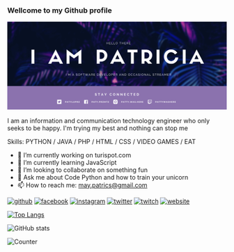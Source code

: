 ### Wellcome to my Github profile

<img src="https://raw.githubusercontent.com/PatyLuPrz/PatyLuPrz/main/banner.png" alt="Banner that says Hello There, I am Patricia. I'm a software developer and occasional streamer.">

I am an information and communication technology engineer who only seeks to be happy. I'm trying my best and nothing can stop me

Skills: PYTHON / JAVA / PHP / HTML / CSS / VIDEO GAMES / EAT

- 🔭 I’m currently working on turispot.com 
- 🌱 I’m currently learning JavaScript 
- 👯 I’m looking to collaborate on something fun 
- 💬 Ask me about Code Python and how to train your unicorn 
- 📫 How to reach me: may.patrics@gmail.com 


[<img src='https://img.shields.io/badge/-Github-9979C1?style=for-the-badge&logo=github' alt='github' height='40'>](https://github.com/PatyLuPrz)  [<img src='https://img.shields.io/badge/-Facebook-C3D6F2?style=for-the-badge&logo=facebook' alt='facebook' height='20'>](https://www.facebook.com/paty.przmtz)  [<img src='https://img.shields.io/badge/-Instagram-FEE5EB?style=for-the-badge&logo=instagram' alt='instagram' height='20'>](https://www.instagram.com/patty.was.here/)  [<img src='https://img.shields.io/badge/-Twitter-D1EAF5?style=for-the-badge&logo=twitter' alt='twitter' height='20'>](https://twitter.com/PatyLuPrz)  [<img src='https://img.shields.io/badge/-Twitch-DCCBED?style=for-the-badge&logo=twitch' alt='twitch' height='20'>](twitch.tv/pattywashere)  [<img src='https://img.shields.io/badge/-WebSite-orange?style=for-the-badge' alt='website' height='20'>](turispot.com)

[![Top Langs](https://github-readme-stats.vercel.app/api/top-langs/?username=PatyLuPrz)](https://github.com/anuraghazra/github-readme-stats)

![GitHub stats](https://github-readme-stats.vercel.app/api?username=PatyLuPrz&show_icons=true&count_private=true)  

![Counter](https://komarev.com/ghpvc/?username=PatyLuPrz)
